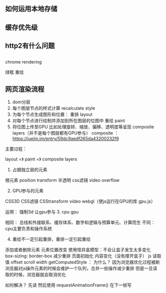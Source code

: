

## 如何运用本地存储

## 缓存优先级


## http2有什么问题



##

chrome rendering

绿框 重绘


## 网页渲染流程
1. dom分层
2. 每个图层节点的样式计算 recalculate style
3. 为每个节点生成图形和位置： 重排  layout
4. 对每个节点进行绘制并添加到所在图层的位图中 重绘 paint 
5. 将位图上传至GPU  比如处理旋转、缩放、偏移、透明度等呈现 composite layers（并不是每个图层都有GPU参与）
composite ： https://juejin.im/entry/59dc9aedf265da43200232f9

主要过程：

layout =》 paint =》 composite layers

1. 占据独立层的元素

根元素 position transform 半透明 css滤镜 video overflow

2. GPU参与的元素

CSS3D CSS滤镜 CSStransform video webgl（使js运行在GPU的库 gpu.js）

运用： 强制3d 让gpu参与
3. cpu  gpu

相同： 总线和外接联系、缓存体系、数字和逻辑与预算单元、计算而生
不同： cpu主要负责和操作系统

4. 重绘不一定引起重排，重排一定引起重绘


添加或者删除元素
元素位置改变
使用怪异盒模型：不会让盒子发生太多变化 box-sizing: border-box 减少重排
页面初始化
内容变化（没有撑开盒子）
js 读取值 offset scroll width getComputedStyle ： 为什么？  因为浏览器优化过程被断
浏览器对js操作元素的时候会维护一个队列，合并一些操作减少重排
但是一旦读取的时候，浏览器就会取消优化


如何解决？ 先读  然后使用 requestAnimationFrame() 在下一帧写




